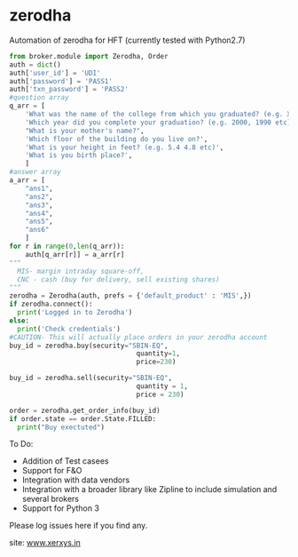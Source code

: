 # zerodha
Automation of zerodha for HFT (currently tested with Python2.7)
```python
from broker.module import Zerodha, Order
auth = dict()
auth['user_id'] = 'UDI'
auth['password'] = 'PASS1'
auth['txn_password'] = 'PASS2'
#question array
q_arr = [
    'What was the name of the college from which you graduated? (e.g. Xavier, Symbosis etc)',
    'Which year did you complete your graduation? (e.g. 2000, 1990 etc)',
    "What is your mother's name?",
    'Which floor of the building do you live on?',
    'What is your height in feet? (e.g. 5.4 4.8 etc)',
    'What is you birth place?',
    ]
#answer array
a_arr = [
    "ans1",
    "ans2",
    "ans3",
    "ans4",
    "ans5",
    "ans6"
    ]
for r in range(0,len(q_arr)):
    auth[q_arr[r]] = a_arr[r]
"""
  MIS- margin intraday square-off, 
  CNC - cash (buy for delivery, sell existing shares)
"""
zerodha = Zerodha(auth, prefs = {'default_product' : 'MIS',})
if zerodha.connect():
  print('Logged in to Zerodha')
else:
  print('Check credentials')
#CAUTION- This will actually place orders in your zerodha account
buy_id = zerodha.buy(security="SBIN-EQ",
                                quantity=1,
                                price=230)

buy_id = zerodha.sell(security="SBIN-EQ",
                                quantity = 1,
                                price = 230)

order = zerodha.get_order_info(buy_id)
if order.state == order.State.FILLED:
  print("Buy exectuted")
```

To Do:
- Addition of Test casees
- Support for F&O
- Integration with data vendors
- Integration with a broader library like Zipline to include simulation and several brokers
- Support for Python 3

Please log issues here if you find any.

site: www.xerxys.in
